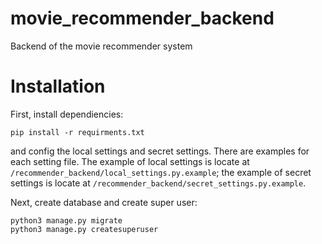 # movie_recommender_backend
Backend of the movie recommender system

# Installation

First, install dependiencies: 

	pip install -r requirments.txt
	
 and config the local settings and secret settings. There are examples for each setting file. The example of local settings is locate at `/recommender_backend/local_settings.py.example`; the example of secret settings is locate at `/recommender_backend/secret_settings.py.example`.

Next, create database and create super user:
	
	python3 manage.py migrate
	python3 manage.py createsuperuser